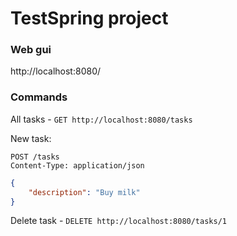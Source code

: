 # TestSpring project  
### Web gui
http://localhost:8080/
### Commands
All tasks - ```GET http://localhost:8080/tasks```   

New task:
```
POST /tasks
Content-Type: application/json
```
```json
{
    "description": "Buy milk"
}
```
Delete task - ```DELETE http://localhost:8080/tasks/1```     
